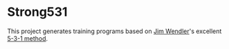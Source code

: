 # Strong531

This project generates training programs based on [Jim Wendler](https://jimwendler.com)'s excellent [5-3-1 method](https://jimwendler.com/blogs/jimwendler-com/101065094-5-3-1-for-a-beginner).



